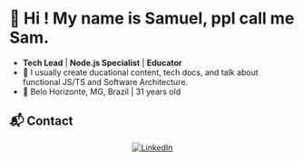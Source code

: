 # 👋 Hi ! My name is **Samuel**, ppl call me Sam.

- **Tech Lead** | **Node.js Specialist** | **Educator**  
- 🚀 I usually create ducational content, tech docs, and talk about functional JS/TS and Software Architecture.  
- 📍 Belo Horizonte, MG, Brazil | 31 years old  

## 📬 **Contact**

<div align="center">
  <a href="https://www.linkedin.com/in/samuel-santos-alves-8457b1171/" target="_blank">
    <img src="https://img.shields.io/badge/-LinkedIn-%230077B5?style=for-the-badge&logo=linkedin&logoColor=white" alt="LinkedIn">
  </a>
</div>
